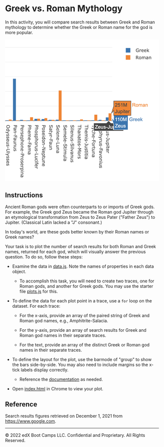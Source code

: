 # Greek vs. Roman Mythology

In this activity, you will compare search results between Greek and Roman mythology to determine whether the Greek or Roman name for the god is more popular.

![Gods Search Results](Images/plot.png)

## Instructions

Ancient Roman gods were often counterparts to or imports of Greek gods. For example, the Greek god Zeus became the Roman god Jupiter through an etymological transformation from Zeus to Zeus Pater ("Father Zeus") to Jupiter. (Classical Latin lacked a "J" consonant.)

In today's world, are these gods better known by their Roman names or Greek names?

Your task is to plot the number of search results for both Roman and Greek names, returned for each god, which will visually answer the previous question. To do so, follow these steps:

* Examine the data in [data.js](Unsolved/data.js). Note the names of properties in each data object.

  * To accomplish this task, you will need to create two traces, one for Roman gods, and another for Greek gods. You may use the starter file [plots.js](Unsolved/plots.js) for this.

* To define the data for each plot point in a trace, use a `for` loop on the dataset. For each trace:

  * For the x-axis, provide an array of the paired string of Greek and Roman god names, e.g., Amphitrite-Salacia.

  * For the y-axis, provide an array of search results for Greek and Roman god names in their separate traces.

  * For the text, provide an array of the distinct Greek or Roman god names in their separate traces.

* To define the layout for the plot, use the barmode of "group" to show the bars side-by-side. You may also need to include margins so the x-tick labels display correctly.

  * Reference the [documentation](https://plotly.com/javascript/bar-charts/) as needed.

* Open [index.html](Unsolved/index.html) in Chrome to view your plot.

## Reference

Search results figures retrieved on December 1, 2021 from https://www.google.com.

---

© 2022 edX Boot Camps LLC. Confidential and Proprietary. All Rights Reserved.
